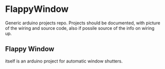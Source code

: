 FlappyWindow
============
Generic arduino projects repo.
Projects should be documented, with picture of the wiring and source code, also if possile source of the info on wiring up.


Flappy Window
-------------
itself is an arduino project for automatic window shutters. 


